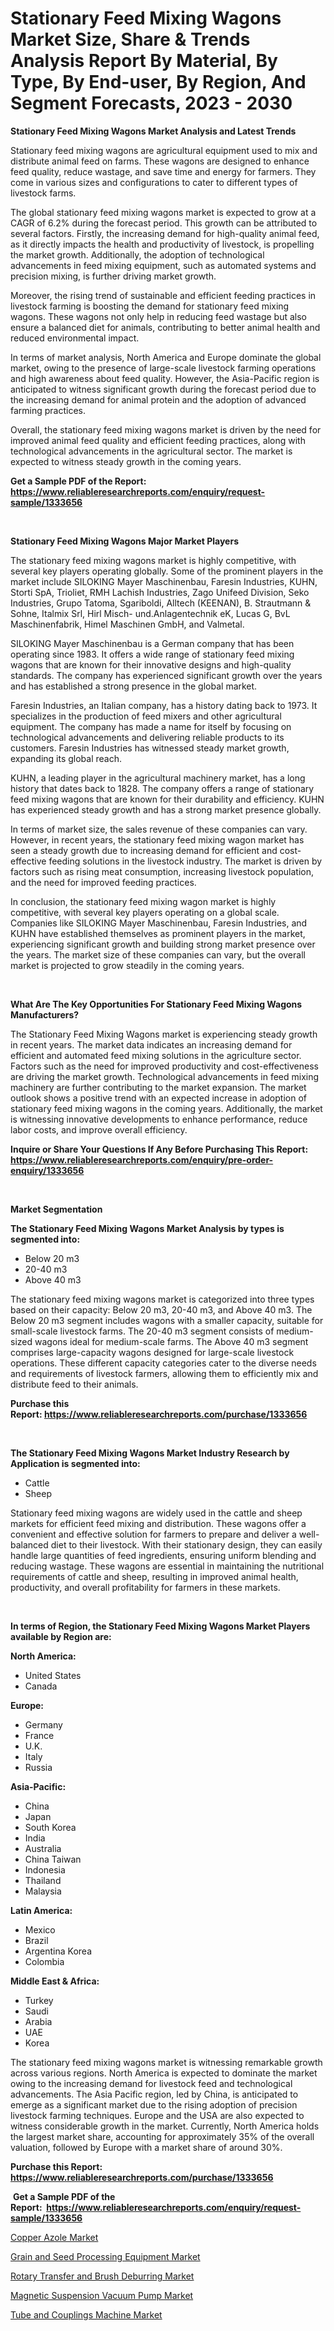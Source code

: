 <p><h1>Stationary Feed Mixing Wagons Market Size, Share & Trends Analysis Report By Material, By Type, By End-user, By Region, And Segment Forecasts, 2023 - 2030</h1></p><p><strong>Stationary Feed Mixing Wagons Market Analysis and Latest Trends</strong></p>
<p><p>Stationary feed mixing wagons are agricultural equipment used to mix and distribute animal feed on farms. These wagons are designed to enhance feed quality, reduce wastage, and save time and energy for farmers. They come in various sizes and configurations to cater to different types of livestock farms.</p><p>The global stationary feed mixing wagons market is expected to grow at a CAGR of 6.2% during the forecast period. This growth can be attributed to several factors. Firstly, the increasing demand for high-quality animal feed, as it directly impacts the health and productivity of livestock, is propelling the market growth. Additionally, the adoption of technological advancements in feed mixing equipment, such as automated systems and precision mixing, is further driving market growth.</p><p>Moreover, the rising trend of sustainable and efficient feeding practices in livestock farming is boosting the demand for stationary feed mixing wagons. These wagons not only help in reducing feed wastage but also ensure a balanced diet for animals, contributing to better animal health and reduced environmental impact.</p><p>In terms of market analysis, North America and Europe dominate the global market, owing to the presence of large-scale livestock farming operations and high awareness about feed quality. However, the Asia-Pacific region is anticipated to witness significant growth during the forecast period due to the increasing demand for animal protein and the adoption of advanced farming practices.</p><p>Overall, the stationary feed mixing wagons market is driven by the need for improved animal feed quality and efficient feeding practices, along with technological advancements in the agricultural sector. The market is expected to witness steady growth in the coming years.</p></p>
<p><strong>Get a Sample PDF of the Report:&nbsp; <a href="https://www.reliableresearchreports.com/enquiry/request-sample/1333656">https://www.reliableresearchreports.com/enquiry/request-sample/1333656</a></strong></p>
<p>&nbsp;</p>
<p><strong>Stationary Feed Mixing Wagons Major Market Players</strong></p>
<p><p>The stationary feed mixing wagons market is highly competitive, with several key players operating globally. Some of the prominent players in the market include SILOKING Mayer Maschinenbau, Faresin Industries, KUHN, Storti SpA, Trioliet, RMH Lachish Industries, Zago Unifeed Division, Seko Industries, Grupo Tatoma, Sgariboldi, Alltech (KEENAN), B. Strautmann & Sohne, Italmix Srl, Hirl Misch- und.Anlagentechnik eK, Lucas G, BvL Maschinenfabrik, Himel Maschinen GmbH, and Valmetal.</p><p>SILOKING Mayer Maschinenbau is a German company that has been operating since 1983. It offers a wide range of stationary feed mixing wagons that are known for their innovative designs and high-quality standards. The company has experienced significant growth over the years and has established a strong presence in the global market.</p><p>Faresin Industries, an Italian company, has a history dating back to 1973. It specializes in the production of feed mixers and other agricultural equipment. The company has made a name for itself by focusing on technological advancements and delivering reliable products to its customers. Faresin Industries has witnessed steady market growth, expanding its global reach.</p><p>KUHN, a leading player in the agricultural machinery market, has a long history that dates back to 1828. The company offers a range of stationary feed mixing wagons that are known for their durability and efficiency. KUHN has experienced steady growth and has a strong market presence globally.</p><p>In terms of market size, the sales revenue of these companies can vary. However, in recent years, the stationary feed mixing wagon market has seen a steady growth due to increasing demand for efficient and cost-effective feeding solutions in the livestock industry. The market is driven by factors such as rising meat consumption, increasing livestock population, and the need for improved feeding practices.</p><p>In conclusion, the stationary feed mixing wagon market is highly competitive, with several key players operating on a global scale. Companies like SILOKING Mayer Maschinenbau, Faresin Industries, and KUHN have established themselves as prominent players in the market, experiencing significant growth and building strong market presence over the years. The market size of these companies can vary, but the overall market is projected to grow steadily in the coming years.</p></p>
<p>&nbsp;</p>
<p><strong>What Are The Key Opportunities For Stationary Feed Mixing Wagons Manufacturers?</strong></p>
<p><p>The Stationary Feed Mixing Wagons market is experiencing steady growth in recent years. The market data indicates an increasing demand for efficient and automated feed mixing solutions in the agriculture sector. Factors such as the need for improved productivity and cost-effectiveness are driving the market growth. Technological advancements in feed mixing machinery are further contributing to the market expansion. The market outlook shows a positive trend with an expected increase in adoption of stationary feed mixing wagons in the coming years. Additionally, the market is witnessing innovative developments to enhance performance, reduce labor costs, and improve overall efficiency.</p></p>
<p><strong>Inquire or Share Your Questions If Any Before Purchasing This Report: <a href="https://www.reliableresearchreports.com/enquiry/pre-order-enquiry/1333656">https://www.reliableresearchreports.com/enquiry/pre-order-enquiry/1333656</a></strong></p>
<p>&nbsp;</p>
<p><strong>Market Segmentation</strong></p>
<p><strong>The Stationary Feed Mixing Wagons Market Analysis by types is segmented into:</strong></p>
<p><ul><li>Below 20 m3</li><li>20-40 m3</li><li>Above 40 m3</li></ul></p>
<p><p>The stationary feed mixing wagons market is categorized into three types based on their capacity: Below 20 m3, 20-40 m3, and Above 40 m3. The Below 20 m3 segment includes wagons with a smaller capacity, suitable for small-scale livestock farms. The 20-40 m3 segment consists of medium-sized wagons ideal for medium-scale farms. The Above 40 m3 segment comprises large-capacity wagons designed for large-scale livestock operations. These different capacity categories cater to the diverse needs and requirements of livestock farmers, allowing them to efficiently mix and distribute feed to their animals.</p></p>
<p><strong>Purchase this Report:&nbsp;<a href="https://www.reliableresearchreports.com/purchase/1333656">https://www.reliableresearchreports.com/purchase/1333656</a></strong></p>
<p>&nbsp;</p>
<p><strong>The Stationary Feed Mixing Wagons Market Industry Research by Application is segmented into:</strong></p>
<p><ul><li>Cattle</li><li>Sheep</li></ul></p>
<p><p>Stationary feed mixing wagons are widely used in the cattle and sheep markets for efficient feed mixing and distribution. These wagons offer a convenient and effective solution for farmers to prepare and deliver a well-balanced diet to their livestock. With their stationary design, they can easily handle large quantities of feed ingredients, ensuring uniform blending and reducing wastage. These wagons are essential in maintaining the nutritional requirements of cattle and sheep, resulting in improved animal health, productivity, and overall profitability for farmers in these markets.</p></p>
<p>&nbsp;</p>
<p><strong>In terms of Region, the Stationary Feed Mixing Wagons Market Players available by Region are:</strong></p>
<p>
    <p> <strong> North America: </strong>
        <ul>
            <li>United States</li>
            <li>Canada</li>
        </ul>
        </p> 
    <p> <strong> Europe: </strong>
        <ul>
            <li>Germany</li>
            <li>France</li>
            <li>U.K.</li>
            <li>Italy</li>
            <li>Russia</li>
        </ul>
        </p> 
    <p> <strong> Asia-Pacific: </strong>
        <ul>
            <li>China</li>
            <li>Japan</li>
            <li>South Korea</li>
            <li>India</li>
            <li>Australia</li>
            <li>China Taiwan</li>
            <li>Indonesia</li>
            <li>Thailand</li>
            <li>Malaysia</li>
        </ul>
        </p> 
    <p> <strong> Latin America: </strong>
        <ul>
            <li>Mexico</li>
            <li>Brazil</li>
            <li>Argentina Korea</li>
            <li>Colombia</li>
        </ul>
        </p> 
    <p> <strong> Middle East & Africa: </strong>
        <ul>
            <li>Turkey</li>
            <li>Saudi</li>
            <li>Arabia</li>
            <li>UAE</li>
            <li>Korea</li>
        </ul>
    </p>
    </p>
<p><p>The stationary feed mixing wagons market is witnessing remarkable growth across various regions. North America is expected to dominate the market owing to the increasing demand for livestock feed and technological advancements. The Asia Pacific region, led by China, is anticipated to emerge as a significant market due to the rising adoption of precision livestock farming techniques. Europe and the USA are also expected to witness considerable growth in the market. Currently, North America holds the largest market share, accounting for approximately 35% of the overall valuation, followed by Europe with a market share of around 30%.</p></p>
<p><strong>Purchase this Report: <a href="https://www.reliableresearchreports.com/purchase/1333656">https://www.reliableresearchreports.com/purchase/1333656</a></strong></p>
<p>&nbsp;<strong>Get a Sample PDF of the Report:&nbsp;&nbsp;<a href="https://www.reliableresearchreports.com/enquiry/request-sample/1333656">https://www.reliableresearchreports.com/enquiry/request-sample/1333656</a></strong></p>
<p><strong></strong></p>
<p><p><a href="https://medium.com/@donaldmendez2018/copper-azole-market-size-growth-forecast-2023-2030-97f2c87ba74e">Copper Azole Market</a></p><p><a href="https://www.linkedin.com/pulse/grain-seed-processing-equipment-market-insights-witvf/">Grain and Seed Processing Equipment Market</a></p><p><a href="https://github.com/kholmovskayalyudmila/Market-Research-Report-List-1/blob/main/rotary-transfer-and-brush-deburring-market.md">Rotary Transfer and Brush Deburring Market</a></p><p><a href="https://www.linkedin.com/pulse/magnetic-suspension-vacuum-pump-market-size-2023-2030-global-hbsgf/">Magnetic Suspension Vacuum Pump Market</a></p><p><a href="https://github.com/zebdakicsin/Market-Research-Report-List-1/blob/main/tube-and-couplings-machine-market.md">Tube and Couplings Machine Market</a></p></p>